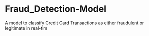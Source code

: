 # Fraud_Detection-Model
A model to classify Credit Card Transactions as either fraudulent or legitimate in real-tim
